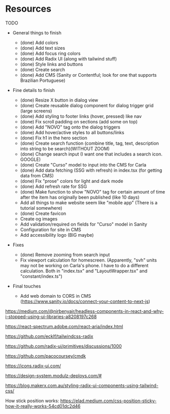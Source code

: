 # Resources

TODO

- General things to finish

  - (done) Add colors
  - (done) Add text sizes
  - (done) Add focus ring colors
  - (done) Add Radix UI (along with tailwind stuff)
  - (done) Style links and buttons
  - (done) Create search
  - (done) Add CMS (Sanity or Contentful; look for one that supports Brazilian Portuguese)

- Fine details to finish

  - (done) Resize X button in dialog view
  - (done) Create reusable dialog component for dialog trigger grid (large screens)
  - (done) Add styling to footer links (hover, pressed) like nav
  - (done) Fix scroll padding on sections (add some on top)
  - (done) Add "NOVO" tag onto the dialog triggers
  - (done) Add hover/active styles to all buttons/links
  - (done) Fix h1 in the hero section
  - (done) Create search function (combine title, tag, text, description into string to be search)(WITHOUT ZOOM)
  - (done) Change search input (I want one that includes a search icon. GOOGLE)
  - (done) Create "Curso" model to input into the CMS for Carla
  - (done) Add data fetching (SSG with refresh) in index.tsx (for getting data from CMS)
  - (done) Fix "prose" colors for light and dark mode
  - (done) Add refresh rate for SSG
  - (done) Make function to show "NOVO" tag for certain amount of time after the item has originally been published (like 10 days)
  - Add all things to make website seem like "mobile app" (There is a tutorial somewhere)
  - (done) Create favicon
  - Create og images
  - Add validation/required on fields for "Curso" model in Sanity
  - Configuration for site in CMS
  - Add accessibility logo (BIG maybe)

- Fixes

  - (done) Remove zooming from search input
  - Fix viewport calculation for homescreen. (Apparently, "svh" units may not be working on Carla's phone. I have to do a different calculation. Both in "index.tsx" and "LayoutWrapper.tsx" and "constant/index.ts")

- Final touches
  - Add web domain to CORS in CMS (https://www.sanity.io/docs/connect-your-content-to-next-js)

https://medium.com/@nirbenyair/headless-components-in-react-and-why-i-stopped-using-ui-libraries-a8208197c268

https://react-spectrum.adobe.com/react-aria/index.html

https://github.com/ecklf/tailwindcss-radix

https://github.com/radix-ui/primitives/discussions/1000

https://github.com/pacocoursey/cmdk

https://icons.radix-ui.com/

https://design-system.modulz-deploys.com/#

https://blog.makerx.com.au/styling-radix-ui-components-using-tailwind-css/

How stick position works:
https://elad.medium.com/css-position-sticky-how-it-really-works-54cd01dc2d46
